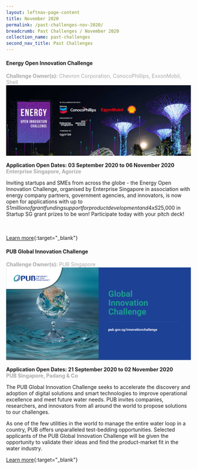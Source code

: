 ```yaml
---
layout: leftnav-page-content
title: November 2020
permalink: /past-challenges-nov-2020/
breadcrumb: Past Challenges / November 2020
collection_name: past-challenges
second_nav_title: Past Challenges
---
```


#### Energy Open Innovation Challenge
<font color="#a9a9a9"><b>Challenge Owner(s): </b>Chevron Corporation, ConocoPhillips, ExxonMobil, Shell</font>
[![1](/images/ongoing-challenges/energy-open-innovation-challenge.jpg)](https://energy.innovation-challenge.sg/en/challenges/energy-2020?utm_source=openinnovationnetwork.sg&utm_medium=referral)

**Application Open Dates: 03 September 2020 to 06 November 2020**<br>
<font color=" #a9a9a9"><b>Enterprise Singapore, Agorize</b></font>

Inviting startups and SMEs from across the globe - the Energy Open Innovation Challenge, organised by Enterprise Singapore in association with energy company partners, government agencies, and innovators, is now open for applications with up to S$1 million of grant funding support for product development and 4 x S$25,000 in Startup SG grant prizes to be won! Participate today with your pitch deck!

<br><br>
[Learn more](https://energy.innovation-challenge.sg/en/challenges/energy-2020?utm_source=openinnovationnetwork.sg&utm_medium=referral){:target="_blank"}

#### PUB Global Innovation Challenge
<font color="#a9a9a9"><b>Challenge Owner(s): </b>PUB Singapore</font>
[![1](/images/ongoing-challenges/PUB-global-innovation-challenge.jpg)](https://www.pub.gov.sg/innovationchallenge?utm_source=openinnovationnetwork.sg&utm_medium=referral)

**Application Open Dates: 21 September 2020 to 02 November 2020**<br>
<font color=" #a9a9a9"><b>PUB Singapore, Padang & Co</b></font>

The PUB Global Innovation Challenge seeks to accelerate the discovery and adoption of digital solutions and smart technologies to improve operational excellence and meet future water needs. PUB invites companies, researchers, and innovators from all around the world to propose solutions to our challenges. 
 
As one of the few utilities in the world to manage the entire water loop in a country, PUB offers unparalleled test-bedding opportunities. Selected applicants of the PUB Global Innovation Challenge will be given the opportunity to validate their ideas and find the product-market fit in the water industry. 

[Learn more](https://www.pub.gov.sg/innovationchallenge?utm_source=openinnovationnetwork.sg&utm_medium=referral){:target="_blank"}
